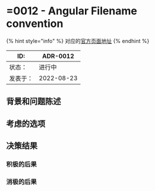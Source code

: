 # =0012 - Angular Filename convention

{% hint style="info" %}
对应的[官方页面地址](https://contributing.bitwarden.com/architecture/adr/angular-filename-convention)
{% endhint %}

| ID:  | ADR-0012   |
| ---- | ---------- |
| 状态：  | 进行中        |
| 发表于： | 2022-08-23 |

## 背景和问题陈述​ <a href="#context-and-problem-statement" id="context-and-problem-statement"></a>

## 考虑的选项​ <a href="#considered-options" id="considered-options"></a>

## 决策结果​ <a href="#decision-outcome" id="decision-outcome"></a>

### 积极的后果​ <a href="#positive-consequences" id="positive-consequences"></a>

### 消极的后果​ <a href="#negative-consequences" id="negative-consequences"></a>
